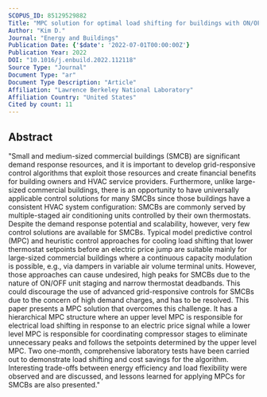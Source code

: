 ```yaml
---
SCOPUS_ID: 85129529882
Title: "MPC solution for optimal load shifting for buildings with ON/OFF staged packaged units: Experimental demonstration, and lessons learned"
Author: "Kim D."
Journal: "Energy and Buildings"
Publication Date: {'$date': '2022-07-01T00:00:00Z'}
Publication Year: 2022
DOI: "10.1016/j.enbuild.2022.112118"
Source Type: "Journal"
Document Type: "ar"
Document Type Description: "Article"
Affiliation: "Lawrence Berkeley National Laboratory"
Affiliation Country: "United States"
Cited by count: 11
---
```


## Abstract
"Small and medium-sized commercial buildings (SMCB) are significant demand response resources, and it is important to develop grid-responsive control algorithms that exploit those resources and create financial benefits for building owners and HVAC service providers. Furthermore, unlike large-sized commercial buildings, there is an opportunity to have universally applicable control solutions for many SMCBs since those buildings have a consistent HVAC system configuration: SMCBs are commonly served by multiple-staged air conditioning units controlled by their own thermostats. Despite the demand response potential and scalability, however, very few control solutions are available for SMCBs. Typical model predictive control (MPC) and heuristic control approaches for cooling load shifting that lower thermostat setpoints before an electric price jump are suitable mainly for large-sized commercial buildings where a continuous capacity modulation is possible, e.g., via dampers in variable air volume terminal units. However, those approaches can cause undesired, high peaks for SMCBs due to the nature of ON/OFF unit staging and narrow thermostat deadbands. This could discourage the use of advanced grid-responsive controls for SMCBs due to the concern of high demand charges, and has to be resolved. This paper presents a MPC solution that overcomes this challenge. It has a hierarchical MPC structure where an upper level MPC is responsible for electrical load shifting in response to an electric price signal while a lower level MPC is responsible for coordinating compressor stages to eliminate unnecessary peaks and follows the setpoints determined by the upper level MPC. Two one-month, comprehensive laboratory tests have been carried out to demonstrate load shifting and cost savings for the algorithm. Interesting trade-offs between energy efficiency and load flexibility were observed and are discussed, and lessons learned for applying MPCs for SMCBs are also presented."

